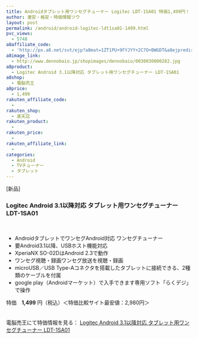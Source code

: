 ```yaml
---
title: Androidタブレット用ワンセグチューナー Logitec LDT-1SA01 特価1,499円！
author: 激安・格安・特価情報ツウ
layout: post
permalink: /android/android-logitec-ldt1sa01-1499.html
pvc_views:
  - 5748
a8affiliate_code:
  - 'http://px.a8.net/svt/ejp?a8mat=1ZT1PU+9FYJYY+2C7O+BWGDT&a8ejpredirect=http%3A%2F%2Fwww.dennobaio.jp%2Fshopdetail%2F003003000028'
a8image_link:
  - http://www.dennobaio.jp/shopimages/dennobaio/0030030000282.jpg
a8product:
  - Logitec Android 3.1以降対応 タブレット用ワンセグチューナー LDT-1SA01
a8shop:
  - 電脳売王
a8price:
  - 1,499
rakuten_affiliate_code:
  - 
rakuten_shop:
  - 楽天店
rakuten_product:
  - 
rakuten_price:
  - 
rakuten_affiliate_link:
  - 
categories:
  - Android
  - TVチューナー
  - タブレット
---
```

[新品]  


### Logitec Android 3.1以降対応 タブレット用ワンセグチューナー LDT-1SA01

<div class="img-bg2 img_L">
  <a href="http://px.a8.net/svt/ejp?a8mat=1ZT1PU+9FYJYY+2C7O+BWGDT&a8ejpredirect=http%3A%2F%2Fwww.dennobaio.jp%2Fshopdetail%2F003003000028" title="Logitec Android 3.1以降対応 タブレット用ワンセグチューナー LDT-1SA01" target="_blank"><br /> <img border="0" alt="" src="http://i1.wp.com/www.dennobaio.jp/shopimages/dennobaio/0030030000282.jpg?w=130" alt="Logitec Android 3.1以降対応 タブレット用ワンセグチューナー LDT-1SA01" data-recalc-dims="1" /></a><br /> <img border="0" src="http://i1.wp.com/www19.a8.net/0.gif?resize=1%2C1" alt="" data-recalc-dims="1" />
</div>

<!--more-->

  * AndroidタブレットでワンセグAndroid対応 ワンセグチューナー
  * 要Android3.1以降、USBホスト機能対応
  * XperiaNX SO-02DはAndroid 2.3で動作
  * ワンセグ視聴・録画ワンセグ放送を視聴・録画
  * microUSB／USB Type-Aコネクタを搭載したタブレットに接続できる、2種類のケーブルを付属
  * google play（Androidマーケット）で入手できます専用ソフト「らくデジ」で操作

特価　<span class="tokka-price"><strong>1,499</strong></span> 円（税込）＜特価比較サイト最安値：2,980円＞

　  
電脳売王にて特価情報を見る： <span class="fs150p"><a href="http://px.a8.net/svt/ejp?a8mat=1ZT1PU+9FYJYY+2C7O+BWGDT&a8ejpredirect=http%3A%2F%2Fwww.dennobaio.jp%2Fshopdetail%2F003003000028" target="_blank">Logitec Android 3.1以降対応 タブレット用ワンセグチューナー LDT-1SA01</a></span>